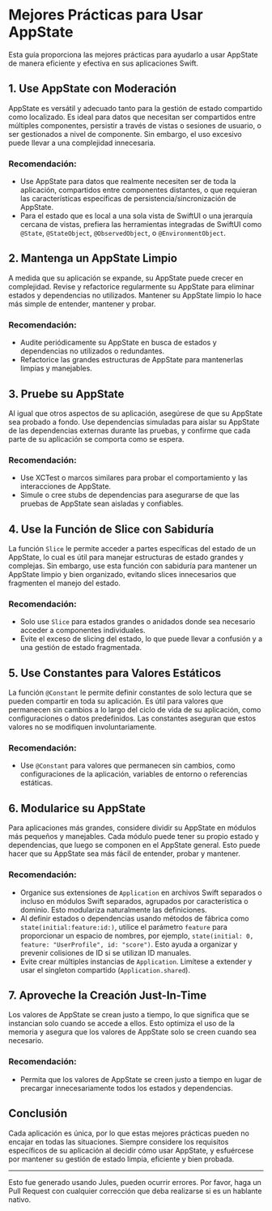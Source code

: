 # Mejores Prácticas para Usar AppState

Esta guía proporciona las mejores prácticas para ayudarlo a usar AppState de manera eficiente y efectiva en sus aplicaciones Swift.

## 1. Use AppState con Moderación

AppState es versátil y adecuado tanto para la gestión de estado compartido como localizado. Es ideal para datos que necesitan ser compartidos entre múltiples componentes, persistir a través de vistas o sesiones de usuario, o ser gestionados a nivel de componente. Sin embargo, el uso excesivo puede llevar a una complejidad innecesaria.

### Recomendación:
- Use AppState para datos que realmente necesiten ser de toda la aplicación, compartidos entre componentes distantes, o que requieran las características específicas de persistencia/sincronización de AppState.
- Para el estado que es local a una sola vista de SwiftUI o una jerarquía cercana de vistas, prefiera las herramientas integradas de SwiftUI como `@State`, `@StateObject`, `@ObservedObject`, o `@EnvironmentObject`.

## 2. Mantenga un AppState Limpio

A medida que su aplicación se expande, su AppState puede crecer en complejidad. Revise y refactorice regularmente su AppState para eliminar estados y dependencias no utilizados. Mantener su AppState limpio lo hace más simple de entender, mantener y probar.

### Recomendación:
- Audite periódicamente su AppState en busca de estados y dependencias no utilizados o redundantes.
- Refactorice las grandes estructuras de AppState para mantenerlas limpias y manejables.

## 3. Pruebe su AppState

Al igual que otros aspectos de su aplicación, asegúrese de que su AppState sea probado a fondo. Use dependencias simuladas para aislar su AppState de las dependencias externas durante las pruebas, y confirme que cada parte de su aplicación se comporta como se espera.

### Recomendación:
- Use XCTest o marcos similares para probar el comportamiento y las interacciones de AppState.
- Simule o cree stubs de dependencias para asegurarse de que las pruebas de AppState sean aisladas y confiables.

## 4. Use la Función de Slice con Sabiduría

La función `Slice` le permite acceder a partes específicas del estado de un AppState, lo cual es útil para manejar estructuras de estado grandes y complejas. Sin embargo, use esta función con sabiduría para mantener un AppState limpio y bien organizado, evitando slices innecesarios que fragmenten el manejo del estado.

### Recomendación:
- Solo use `Slice` para estados grandes o anidados donde sea necesario acceder a componentes individuales.
- Evite el exceso de slicing del estado, lo que puede llevar a confusión y a una gestión de estado fragmentada.

## 5. Use Constantes para Valores Estáticos

La función `@Constant` le permite definir constantes de solo lectura que se pueden compartir en toda su aplicación. Es útil para valores que permanecen sin cambios a lo largo del ciclo de vida de su aplicación, como configuraciones o datos predefinidos. Las constantes aseguran que estos valores no se modifiquen involuntariamente.

### Recomendación:
- Use `@Constant` para valores que permanecen sin cambios, como configuraciones de la aplicación, variables de entorno o referencias estáticas.

## 6. Modularice su AppState

Para aplicaciones más grandes, considere dividir su AppState en módulos más pequeños y manejables. Cada módulo puede tener su propio estado y dependencias, que luego se componen en el AppState general. Esto puede hacer que su AppState sea más fácil de entender, probar y mantener.

### Recomendación:
- Organice sus extensiones de `Application` en archivos Swift separados o incluso en módulos Swift separados, agrupados por característica o dominio. Esto modulariza naturalmente las definiciones.
- Al definir estados o dependencias usando métodos de fábrica como `state(initial:feature:id:)`, utilice el parámetro `feature` para proporcionar un espacio de nombres, por ejemplo, `state(initial: 0, feature: "UserProfile", id: "score")`. Esto ayuda a organizar y prevenir colisiones de ID si se utilizan ID manuales.
- Evite crear múltiples instancias de `Application`. Limítese a extender y usar el singleton compartido (`Application.shared`).

## 7. Aproveche la Creación Just-In-Time

Los valores de AppState se crean justo a tiempo, lo que significa que se instancian solo cuando se accede a ellos. Esto optimiza el uso de la memoria y asegura que los valores de AppState solo se creen cuando sea necesario.

### Recomendación:
- Permita que los valores de AppState se creen justo a tiempo en lugar de precargar innecesariamente todos los estados y dependencias.

## Conclusión

Cada aplicación es única, por lo que estas mejores prácticas pueden no encajar en todas las situaciones. Siempre considere los requisitos específicos de su aplicación al decidir cómo usar AppState, y esfuércese por mantener su gestión de estado limpia, eficiente y bien probada.

---
Esto fue generado usando Jules, pueden ocurrir errores. Por favor, haga un Pull Request con cualquier corrección que deba realizarse si es un hablante nativo.
